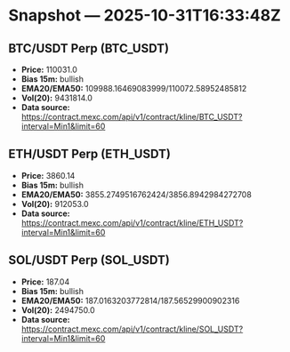 # Snapshot — 2025-10-31T16:33:48Z

## BTC/USDT Perp (BTC_USDT)
- **Price:** 110031.0
- **Bias 15m:** bullish
- **EMA20/EMA50:** 109988.16469083999/110072.58952485812
- **Vol(20):** 9431814.0
- **Data source:** https://contract.mexc.com/api/v1/contract/kline/BTC_USDT?interval=Min1&limit=60

## ETH/USDT Perp (ETH_USDT)
- **Price:** 3860.14
- **Bias 15m:** bullish
- **EMA20/EMA50:** 3855.2749516762424/3856.8942984272708
- **Vol(20):** 912053.0
- **Data source:** https://contract.mexc.com/api/v1/contract/kline/ETH_USDT?interval=Min1&limit=60

## SOL/USDT Perp (SOL_USDT)
- **Price:** 187.04
- **Bias 15m:** bullish
- **EMA20/EMA50:** 187.0163203772814/187.56529900902316
- **Vol(20):** 2494750.0
- **Data source:** https://contract.mexc.com/api/v1/contract/kline/SOL_USDT?interval=Min1&limit=60
